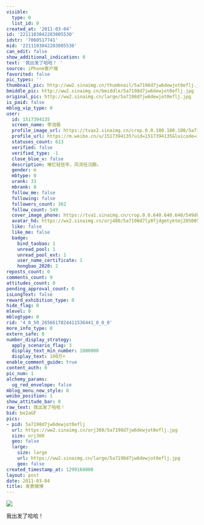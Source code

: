 ```yaml
---
visible:
  type: 0
  list_id: 0
created_at: '2011-03-04'
id: '2211103042203005530'
idstr: '7060517741'
mid: '2211103042203005530'
can_edit: false
show_additional_indication: 0
text: '我出发了哈哈！ '
source: iPhone客户端
favorited: false
pic_types: ''
thumbnail_pic: http://ww2.sinaimg.cn/thumbnail/5a7198d7jw6dewjot0eflj.jpg
bmiddle_pic: http://ww2.sinaimg.cn/bmiddle/5a7198d7jw6dewjot0eflj.jpg
original_pic: http://ww2.sinaimg.cn/large/5a7198d7jw6dewjot0eflj.jpg
is_paid: false
mblog_vip_type: 0
user:
  id: 1517394135
  screen_name: 李消极
  profile_image_url: https://tvax2.sinaimg.cn/crop.0.0.180.180.180/5a7198d7ly8fjdgmtyktmj20500500so.jpg?KID=imgbed,tva&Expires=1606400236&ssig=3uIUDnZHXc
  profile_url: https://m.weibo.cn/u/1517394135?uid=1517394135&luicode=10000011&lfid=2304131517394135_-_WEIBO_SECOND_PROFILE_WEIBO
  statuses_count: 613
  verified: false
  verified_type: -1
  close_blue_v: false
  description: 唯忆轻狂年，风流任沉醉。
  gender: m
  mbtype: 0
  urank: 33
  mbrank: 0
  follow_me: false
  following: false
  followers_count: 362
  follow_count: 549
  cover_image_phone: https://tva1.sinaimg.cn/crop.0.0.640.640.640/549d0121tw1egm1kjly3jj20hs0hsq4f.jpg
  avatar_hd: https://wx2.sinaimg.cn/orj480/5a7198d7ly8fjdgmtyktmj20500500so.jpg
  like: false
  like_me: false
  badge:
    bind_taobao: 1
    unread_pool: 1
    unread_pool_ext: 1
    user_name_certificate: 1
    hongbao_2020: 2
reposts_count: 0
comments_count: 9
attitudes_count: 0
pending_approval_count: 0
isLongText: false
reward_exhibition_type: 0
hide_flag: 0
mlevel: 0
mblogtype: 0
rid: '4_0_50_2656617824411536441_0_0_0'
more_info_type: 0
extern_safe: 0
number_display_strategy:
  apply_scenario_flag: 3
  display_text_min_number: 1000000
  display_text: 100万+
enable_comment_guide: true
content_auth: 0
pic_num: 1
alchemy_params:
  ug_red_envelope: false
mblog_menu_new_style: 0
weibo_position: 1
show_attitude_bar: 0
raw_text: 我出发了哈哈！ ​​​
bid: bo2aGF
pics:
- pid: 5a7198d7jw6dewjot0eflj
  url: https://ww2.sinaimg.cn/orj360/5a7198d7jw6dewjot0eflj.jpg
  size: orj360
  geo: false
  large:
    size: large
    url: https://ww2.sinaimg.cn/large/5a7198d7jw6dewjot0eflj.jpg
    geo: false
created_timestamp_at: 1299168000
layout: post
date: 2011-03-04
title: 发表微博
---
```


![](http://ww2.sinaimg.cn/large/5a7198d7jw6dewjot0eflj.jpg)

我出发了哈哈！ 

